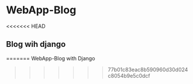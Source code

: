 # WebApp-Blog
<<<<<<< HEAD
## Blog wih django
=======
WebApp-Blog with Django
>>>>>>> 77b01c83eac8b590960d30d024c8054b9e5c0dcf
